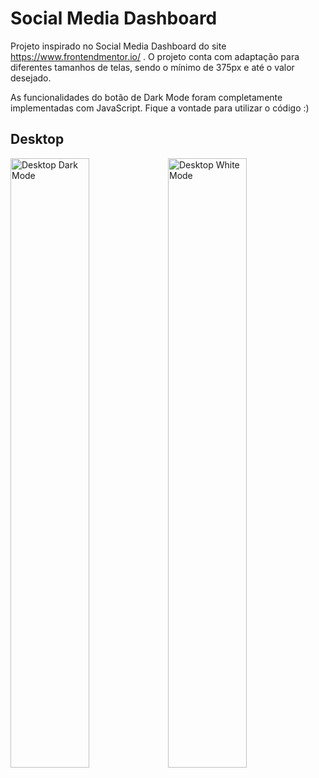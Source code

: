 # Social Media Dashboard

Projeto inspirado no Social Media Dashboard do site https://www.frontendmentor.io/ .
O projeto conta com adaptação para diferentes tamanhos de telas, sendo o mínimo de 375px e até o valor desejado.

As funcionalidades do botão de Dark Mode foram completamente implementadas com JavaScript.
Fique a vontade para utilizar o código :)


## Desktop
<img src="../master/project-images/Desktop-Dark-Mode.PNG" alt="Desktop Dark Mode" width="50%"><img src="../master/project-images/Desktop-Light-Mode.PNG" alt="Desktop White Mode" width="50%">

